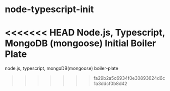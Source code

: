 # node-typescript-init
<<<<<<< HEAD
Node.js, Typescript, MongoDB (mongoose) Initial Boiler Plate
=======
node.js, typescript, mongoDB(mongoose) boiler-plate
>>>>>>> fa29b2a5c6934f0e30893624d6c1a3ddcf0b8d42
